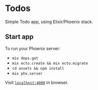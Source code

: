 # Todos

Simple Todo app, using Elixir/Phoenix stack.

## Start app

To run your Phoenix server:

  * `mix deps.get`
  * `mix ecto.create && mix ecto.migrate`
  * `cd assets && npm install`
  * `mix phx.server`

Visit [`localhost:4000`](http://localhost:4000) in browser.

